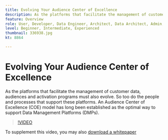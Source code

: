 ```yaml
---
title: Evolving Your Audience Center of Excellence
description: As the platforms that facilitate the management of customer data, audiences and activation programs must also evolve. So too do the people and processes that support these platforms. An Audience Center of Excellence (COE) model has long been established as the optimal way to support Data Management Platforms (DMPs).
feature: Overview
role: User, Developer, Data Engineer, Architect, Data Architect, Admin, Leader
level: Beginner, Intermediate, Experienced
thumbnail: 336938.jpg
kt: 8864

---
```


# Evolving Your Audience Center of Excellence

As the platforms that facilitate the management of customer data, audiences and activation programs must also evolve. So too do the people and processes that support these platforms. An Audience Center of Excellence (COE) model has long been established as the optimal way to support Data Management Platforms (DMPs).

>[!VIDEO](https://video.tv.adobe.com/v/336938/?quality=12&learn=on)

To supplement this video, you may also [download a whitepaper](assets/whitepaper-evolving-the-audience-center-of-excellence.pdf)
